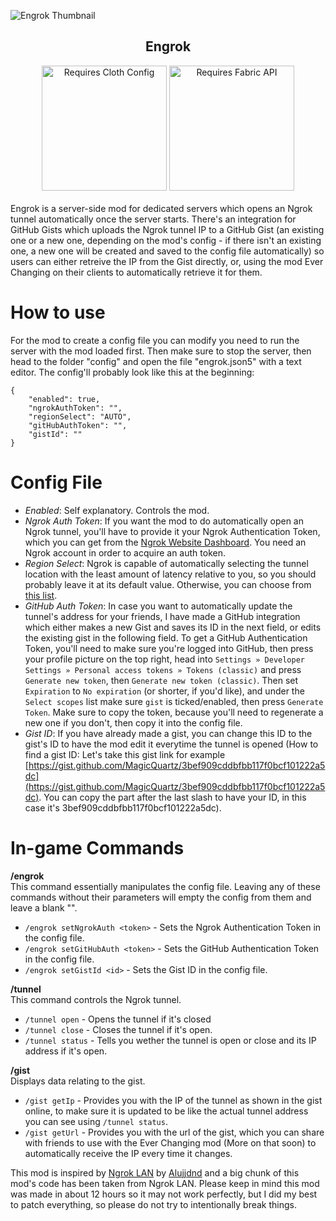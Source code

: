 ![Engrok Thumbnail](https://cdn.modrinth.com/data/cached_images/05c01e0a7a1de72593e5a47ee8129ae467fc9831.png)

<center>
  <h2>Engrok</h2>
   <a href="https://modrinth.com/mod/cloth-config"><img src="https://wsrv.nl/?url=https://cdn.modrinth.com/data/cached_images/c45c8cf9b2c779559cd5befea3e10be30d21ff0a.png&amp;n=-1" alt="Requires Cloth Config" width="200"></a>
  <a href="https://modrinth.com/mod/fabric-api"><img src="https://wsrv.nl/?url=https://cdn.modrinth.com/data/cached_images/8bd6d7ff822dc33ffb55af6cc0c7062cec53e9e3.png&amp;n=-1" alt="Requires Fabric API" width="200"></a>
</center>
<br>
Engrok is a server-side mod for dedicated servers which opens an Ngrok tunnel automatically once the server starts. There's an integration for GitHub Gists which uploads the Ngrok tunnel IP to a GitHub Gist (an existing one or a new one, depending on the mod's config - if there isn't an existing one, a new one will be created and saved to the config file automatically) so users can either retreive the IP from the Gist directly, or, using the mod Ever Changing on their clients to automatically retrieve it for them.

# **How to use**
For the mod to create a config file you can modify you need to run the server with the mod loaded first. Then make sure to stop the server, then head to the folder "config" and open the file "engrok.json5" with a text editor.
The config'll probably look like this at the beginning:

```
{
	"enabled": true,
	"ngrokAuthToken": "",
	"regionSelect": "AUTO",
	"gitHubAuthToken": "",
	"gistId": ""
}
```

# **Config File**
- _Enabled_: Self explanatory. Controls the mod.
- _Ngrok Auth Token_: If you want the mod to do automatically open an Ngrok tunnel, you'll have to provide it your Ngrok Authentication Token, which you can get from the [Ngrok Website Dashboard](https://dashboard.ngrok.com/get-started/your-authtoken). You need an Ngrok account in order to acquire an auth token.
- _Region Select_: Ngrok is capable of automatically selecting the tunnel location with the least amount of latency relative to you, so you should probably leave it at its default value. Otherwise, you can choose from [this list](https://ngrok.com/docs/network-edge/#points-of-presence).
- _GitHub Auth Token_: In case you want to automatically update the tunnel's address  for your friends, I have made a GitHub integration which either makes a new Gist and saves its ID in the next field, or edits the existing gist in the following field. To get a GitHub Authentication Token, you'll need to make sure you're logged into GitHub, then press your profile picture on the top right, head into `Settings » Developer Settings » Personal access tokens » Tokens (classic)` and press `Generate new token`, then `Generate new token (classic)`. Then set `Expiration` to `No expiration` (or shorter, if you'd like), and under the `Select scopes` list make sure `gist` is ticked/enabled, then press `Generate Token`. Make sure to copy the token, because you'll need to regenerate a new one if you don't, then copy it into the config file.
- _Gist ID_: If you have already made a gist, you can change this ID to the gist's ID to have the mod edit it everytime the tunnel is opened (How to find a gist ID: Let's take this gist link for example [https://gist.github.com/MagicQuartz/3bef909cddbfbb117f0bcf101222a5dc](https://gist.github.com/MagicQuartz/3bef909cddbfbb117f0bcf101222a5dc). You can copy the part after the last slash to have your ID, in this case it's 3bef909cddbfbb117f0bcf101222a5dc).

# **In-game Commands**
**/engrok**<br>
This command essentially manipulates the config file. Leaving any of these commands without their parameters will empty the config from them and leave a blank "".
-   `/engrok setNgrokAuth <token>` - Sets the Ngrok Authentication Token in the config file.
-   `/engrok setGitHubAuth <token>` - Sets the GitHub Authentication Token in the config file.
-   `/engrok setGistId <id>` - Sets the Gist ID in the config file.

**/tunnel**<br>
This command controls the Ngrok tunnel.
-   `/tunnel open` - Opens the tunnel if it's closed
-   `/tunnel close` - Closes the tunnel if it's open.
-   `/tunnel status` - Tells you wether the tunnel is open or close and its IP address if it's open.

**/gist**<br>
Displays data relating to the gist.
-   `/gist getIp` - Provides you with the IP of the tunnel as shown in the gist online, to make sure it is updated to be like the actual tunnel address you can see using `/tunnel status`.
-   `/gist getUrl` - Provides you with the url of the gist, which you can share with friends to use with the Ever Changing mod (More on that soon) to automatically receive the IP every time it changes.

This mod is inspired by [Ngrok LAN](https://modrinth.com/mod/ngrok-lan/) by [Alujjdnd](https://modrinth.com/user/Alujjdnd) and a big chunk of this mod's code has been taken from Ngrok LAN.
Please keep in mind this mod was made in about 12 hours so it may not work perfectly, but I did my best to patch everything, so please do not try to intentionally break things.
